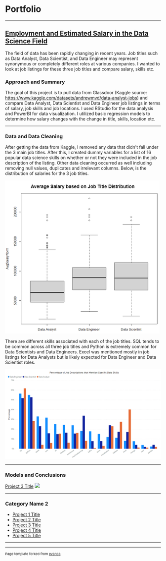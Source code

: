 # Portfolio

---

## [Employment and Estimated Salary in the Data Science Field](/sample_page)

The field of data has been rapidly changing in recent years.
Job titles such as Data Analyst, Data Scientist, and Data Engineer may represent synonymous or completely different roles at various companies. I wanted to look at job listings for these three job titles and compare salary, skills etc. 

### Approach and Summary
The goal of this project is to pull data from Glassdoor (Kaggle source: https://www.kaggle.com/datasets/andrewmvd/data-analyst-jobs) and compare Data Analyst, Data Scientist and Data Engineer job listings in terms of salary, job skills and job locations. I used RStudio for the data analysis and PowerBI for data visualization. I utilized basic regression models to determine how salary changes with the change in title, skills, location etc.  

---
### Data and Data Cleaning
After getting the data from Kaggle, I removed any data that didn't fall under the 3 main job titles. After this, I created dummy variables for a list of 16 popular data science skills on whether or not they were included in the job description of the listing. Other data cleaning occurred as well including removing null values, duplicates and irrelevant columns. Below, is the distribution of salaries for the 3 job titles. 

<img src="images/Boxplots.PNG?raw=true" width=500/>

There are different skills associated with each of the job titles. SQL tends to be common across all three job titles and Python is extremely common for Data Scientists and Data Engineers. Excel was mentioned mostly in job listings for Data Analysts but is likely expected for Data Engineer and Data Scientist roles. 

<img src="images/BarChartforSkills.PNG?raw=true" width=1000/>

---
### Models and Conclusions
[Project 3 Title](http://example.com/)
<img src="images/dummy_thumbnail.jpg?raw=true"/>

---

### Category Name 2

- [Project 1 Title](http://example.com/)
- [Project 2 Title](http://example.com/)
- [Project 3 Title](http://example.com/)
- [Project 4 Title](http://example.com/)
- [Project 5 Title](http://example.com/)

---




---
<p style="font-size:11px">Page template forked from <a href="https://github.com/evanca/quick-portfolio">evanca</a></p>
<!-- Remove above link if you don't want to attibute -->
